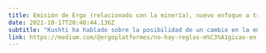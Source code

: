 ```yaml
---
title: Emisión de Ergo (relacionado con la minería), nuevo enfoque a través de un soft-fork (bifurcación suave)
date: 2021-10-17T20:40:44.136Z
subtitle: "Kushti ha hablado sobre la posibilidad de un cambio en la emisión de Ergo, haciendo que dure más tiempo sacrificando un poco de recompensas, es una idea que se ha puesto sobre la mesa y que los mineros deben votar"
link: https://medium.com/@ergoplatformes/no-hay-reglas-m%C3%A1gicas-en-el-c%C3%B3digo-de-ergo-sobre-la-emisi%C3%B3n-de-ergos-tesorer%C3%ADa-por-lo-tanto-d3e1af976cfb
---
```


